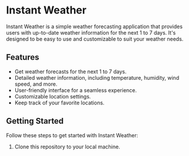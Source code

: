 # Instant Weather

Instant Weather is a simple weather forecasting application that provides users with up-to-date weather information for the next 1 to 7 days. It's designed to be easy to use and customizable to suit your weather needs.

## Features

- Get weather forecasts for the next 1 to 7 days.
- Detailed weather information, including temperature, humidity, wind speed, and more.
- User-friendly interface for a seamless experience.
- Customizable location settings.
- Keep track of your favorite locations.

## Getting Started

Follow these steps to get started with Instant Weather:

1. Clone this repository to your local machine.
